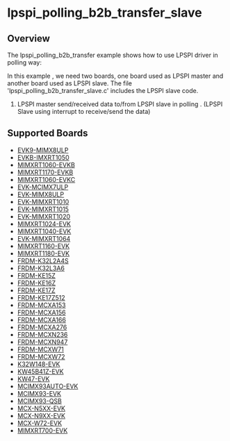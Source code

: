 # lpspi_polling_b2b_transfer_slave

## Overview
The lpspi_polling_b2b_transfer example shows how to use LPSPI driver in polling way:

In this example , we need two boards, one board used as LPSPI master and another board used as LPSPI slave.
The file 'lpspi_polling_b2b_transfer_slave.c' includes the LPSPI slave code.

1. LPSPI master send/received data to/from LPSPI slave in polling . (LPSPI Slave using interrupt to receive/send the data)

## Supported Boards
- [EVK9-MIMX8ULP](../../../../_boards/evk9mimx8ulp/driver_examples/lpspi/polling_b2b_transfer/slave/example_board_readme.md)
- [EVKB-IMXRT1050](../../../../_boards/evkbimxrt1050/driver_examples/lpspi/polling_b2b_transfer/slave/example_board_readme.md)
- [MIMXRT1060-EVKB](../../../../_boards/evkbmimxrt1060/driver_examples/lpspi/polling_b2b_transfer/slave/example_board_readme.md)
- [MIMXRT1170-EVKB](../../../../_boards/evkbmimxrt1170/driver_examples/lpspi/polling_b2b_transfer/slave/example_board_readme.md)
- [MIMXRT1060-EVKC](../../../../_boards/evkcmimxrt1060/driver_examples/lpspi/polling_b2b_transfer/slave/example_board_readme.md)
- [EVK-MCIMX7ULP](../../../../_boards/evkmcimx7ulp/driver_examples/lpspi/polling_b2b_transfer/slave/example_board_readme.md)
- [EVK-MIMX8ULP](../../../../_boards/evkmimx8ulp/driver_examples/lpspi/polling_b2b_transfer/slave/example_board_readme.md)
- [EVK-MIMXRT1010](../../../../_boards/evkmimxrt1010/driver_examples/lpspi/polling_b2b_transfer/slave/example_board_readme.md)
- [EVK-MIMXRT1015](../../../../_boards/evkmimxrt1015/driver_examples/lpspi/polling_b2b_transfer/slave/example_board_readme.md)
- [EVK-MIMXRT1020](../../../../_boards/evkmimxrt1020/driver_examples/lpspi/polling_b2b_transfer/slave/example_board_readme.md)
- [MIMXRT1024-EVK](../../../../_boards/evkmimxrt1024/driver_examples/lpspi/polling_b2b_transfer/slave/example_board_readme.md)
- [MIMXRT1040-EVK](../../../../_boards/evkmimxrt1040/driver_examples/lpspi/polling_b2b_transfer/slave/example_board_readme.md)
- [EVK-MIMXRT1064](../../../../_boards/evkmimxrt1064/driver_examples/lpspi/polling_b2b_transfer/slave/example_board_readme.md)
- [MIMXRT1160-EVK](../../../../_boards/evkmimxrt1160/driver_examples/lpspi/polling_b2b_transfer/slave/example_board_readme.md)
- [MIMXRT1180-EVK](../../../../_boards/evkmimxrt1180/driver_examples/lpspi/polling_b2b_transfer/slave/example_board_readme.md)
- [FRDM-K32L2A4S](../../../../_boards/frdmk32l2a4s/driver_examples/lpspi/polling_b2b_transfer/slave/example_board_readme.md)
- [FRDM-K32L3A6](../../../../_boards/frdmk32l3a6/driver_examples/lpspi/polling_b2b_transfer/slave/example_board_readme.md)
- [FRDM-KE15Z](../../../../_boards/frdmke15z/driver_examples/lpspi/polling_b2b_transfer/slave/example_board_readme.md)
- [FRDM-KE16Z](../../../../_boards/frdmke16z/driver_examples/lpspi/polling_b2b_transfer/slave/example_board_readme.md)
- [FRDM-KE17Z](../../../../_boards/frdmke17z/driver_examples/lpspi/polling_b2b_transfer/slave/example_board_readme.md)
- [FRDM-KE17Z512](../../../../_boards/frdmke17z512/driver_examples/lpspi/polling_b2b_transfer/slave/example_board_readme.md)
- [FRDM-MCXA153](../../../../_boards/frdmmcxa153/driver_examples/lpspi/polling_b2b_transfer/slave/example_board_readme.md)
- [FRDM-MCXA156](../../../../_boards/frdmmcxa156/driver_examples/lpspi/polling_b2b_transfer/slave/example_board_readme.md)
- [FRDM-MCXA166](../../../../_boards/frdmmcxa166/driver_examples/lpspi/polling_b2b_transfer/slave/example_board_readme.md)
- [FRDM-MCXA276](../../../../_boards/frdmmcxa276/driver_examples/lpspi/polling_b2b_transfer/slave/example_board_readme.md)
- [FRDM-MCXN236](../../../../_boards/frdmmcxn236/driver_examples/lpspi/polling_b2b_transfer/slave/example_board_readme.md)
- [FRDM-MCXN947](../../../../_boards/frdmmcxn947/driver_examples/lpspi/polling_b2b_transfer/slave/example_board_readme.md)
- [FRDM-MCXW71](../../../../_boards/frdmmcxw71/driver_examples/lpspi/polling_b2b_transfer/slave/example_board_readme.md)
- [FRDM-MCXW72](../../../../_boards/frdmmcxw72/driver_examples/lpspi/polling_b2b_transfer/slave/example_board_readme.md)
- [K32W148-EVK](../../../../_boards/k32w148evk/driver_examples/lpspi/polling_b2b_transfer/slave/example_board_readme.md)
- [KW45B41Z-EVK](../../../../_boards/kw45b41zevk/driver_examples/lpspi/polling_b2b_transfer/slave/example_board_readme.md)
- [KW47-EVK](../../../../_boards/kw47evk/driver_examples/lpspi/polling_b2b_transfer/slave/example_board_readme.md)
- [MCIMX93AUTO-EVK](../../../../_boards/mcimx93autoevk/driver_examples/lpspi/polling_b2b_transfer/slave/example_board_readme.md)
- [MCIMX93-EVK](../../../../_boards/mcimx93evk/driver_examples/lpspi/polling_b2b_transfer/slave/example_board_readme.md)
- [MCIMX93-QSB](../../../../_boards/mcimx93qsb/driver_examples/lpspi/polling_b2b_transfer/slave/example_board_readme.md)
- [MCX-N5XX-EVK](../../../../_boards/mcxn5xxevk/driver_examples/lpspi/polling_b2b_transfer/slave/example_board_readme.md)
- [MCX-N9XX-EVK](../../../../_boards/mcxn9xxevk/driver_examples/lpspi/polling_b2b_transfer/slave/example_board_readme.md)
- [MCX-W72-EVK](../../../../_boards/mcxw72evk/driver_examples/lpspi/polling_b2b_transfer/slave/example_board_readme.md)
- [MIMXRT700-EVK](../../../../_boards/mimxrt700evk/driver_examples/lpspi/polling_b2b_transfer/slave/example_board_readme.md)
